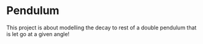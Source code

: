 # Pendulum

This project is about modelling the decay to rest of a double pendulum that is let go at a given angle!
